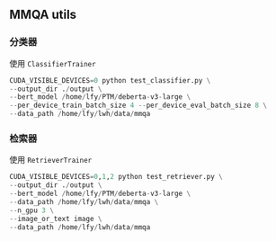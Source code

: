 ## MMQA utils



### 分类器

使用 `ClassifierTrainer` 

```python
CUDA_VISIBLE_DEVICES=0 python test_classifier.py \
--output_dir ./output \
--bert_model /home/lfy/PTM/deberta-v3-large \
--per_device_train_batch_size 4 --per_device_eval_batch_size 8 \
--data_path /home/lfy/lwh/data/mmqa
```





### 检索器

使用 `RetrieverTrainer` 

```python
CUDA_VISIBLE_DEVICES=0,1,2 python test_retriever.py \
--output_dir ./output \
--bert_model /home/lfy/PTM/deberta-v3-large \
--data_path /home/lfy/lwh/data/mmqa \
--n_gpu 3 \
--image_or_text image \
--data_path /home/lfy/lwh/data/mmqa
```

